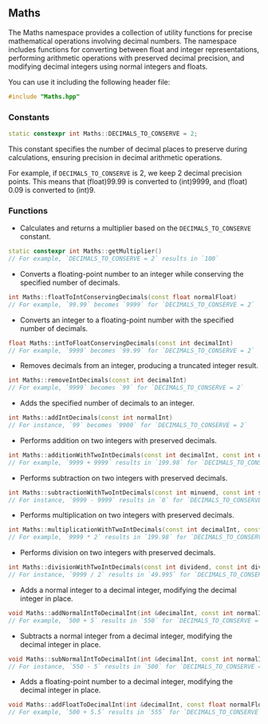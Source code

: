 ## Maths

The Maths namespace provides a collection of utility functions for precise mathematical operations involving decimal numbers. The namespace includes functions for converting between float and integer representations, performing arithmetic operations with preserved decimal precision, and modifying decimal integers using normal integers and floats.

You can use it including the following header file:

```cpp
#include "Maths.hpp"
```

### Constants

```cpp
static constexpr int Maths::DECIMALS_TO_CONSERVE = 2;
```

This constant specifies the number of decimal places to preserve during calculations, ensuring precision in decimal arithmetic operations.

For example, if `DECIMALS_TO_CONSERVE` is 2, we keep 2 decimal precision points. This means that (float)99.99 is converted to (int)9999, and (float) 0.09 is converted to (int)9.

### Functions

- Calculates and returns a multiplier based on the `DECIMALS_TO_CONSERVE` constant.
```cpp
static constexpr int Maths::getMultiplier()
// For example, `DECIMALS_TO_CONSERVE = 2` results in `100`
```

- Converts a floating-point number to an integer while conserving the specified number of decimals.
```cpp
int Maths::floatToIntConservingDecimals(const float normalFloat)
// For example, `99.99` becomes `9999` for `DECIMALS_TO_CONSERVE = 2`
```

- Converts an integer to a floating-point number with the specified number of decimals.
```cpp
float Maths::intToFloatConservingDecimals(const int decimalInt)
// For example, `9999` becomes `99.99` for `DECIMALS_TO_CONSERVE = 2`
```

- Removes decimals from an integer, producing a truncated integer result.
```cpp
int Maths::removeIntDecimals(const int decimalInt)
// For example, `9999` becomes `99` for `DECIMALS_TO_CONSERVE = 2`
```

- Adds the specified number of decimals to an integer.
```cpp
int Maths::addIntDecimals(const int normalInt)
// For instance, `99` becomes `9900` for `DECIMALS_TO_CONSERVE = 2`
```

- Performs addition on two integers with preserved decimals.
```cpp
int Maths::additionWithTwoIntDecimals(const int decimalInt, const int otherDecimalInt)
// For example, `9999 + 9999` results in `199.98` for `DECIMALS_TO_CONSERVE = 2`
```

- Performs subtraction on two integers with preserved decimals.
```cpp
int Maths::subtractionWithTwoIntDecimals(const int minuend, const int subtrahend)
// For instance, `9999 - 9999` results in `0` for `DECIMALS_TO_CONSERVE = 2`
```

- Performs multiplication on two integers with preserved decimals.
```cpp
int Maths::multiplicationWithTwoIntDecimals(const int decimalInt, const int otherDecimalInt)
// For example, `9999 * 2` results in `199.98` for `DECIMALS_TO_CONSERVE = 2`
```

- Performs division on two integers with preserved decimals.
```cpp
int Maths::divisionWithTwoIntDecimals(const int dividend, const int divisor)
// For instance, `9999 / 2` results in `49.995` for `DECIMALS_TO_CONSERVE = 2`
```

- Adds a normal integer to a decimal integer, modifying the decimal integer in place.
```cpp
void Maths::addNormalIntToDecimalInt(int &decimalInt, const int normalInt)
// For example, `500 + 5` results in `550` for `DECIMALS_TO_CONSERVE = 2`
```

- Subtracts a normal integer from a decimal integer, modifying the decimal integer in place.
```cpp
void Maths::subNormalIntToDecimalInt(int &decimalInt, const int normalInt)
// For instance, `550 - 5` results in `500` for `DECIMALS_TO_CONSERVE = 2`
```

- Adds a floating-point number to a decimal integer, modifying the decimal integer in place.
```cpp
void Maths::addFloatToDecimalInt(int &decimalInt, const float normalFloat)
// For example, `500 + 5.5` results in `555` for `DECIMALS_TO_CONSERVE = 2`
```
